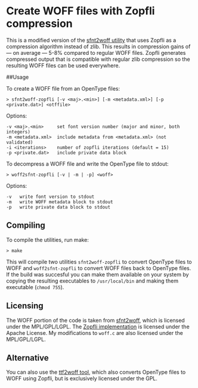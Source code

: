 # Create WOFF files with Zopfli compression

This is a modified version of the [sfnt2woff utility](https://people.mozilla.org/~jkew/woff/) that uses Zopfli as a compression algorithm instead of zlib. This results in compression gains of — on average — 5-8% compared to regular WOFF files. Zopfli generates compressed output that is compatible with regular zlib compression so the resulting WOFF files can be used everywhere.

##Usage

To create a WOFF file from an OpenType files:

    > sfnt2woff-zopfli [-v <maj>.<min>] [-m <metadata.xml>] [-p <private.dat>] <otffile>

Options:

    -v <maj>.<min>     set font version number (major and minor, both integers)
    -m <metadata.xml>  include metadata from <metadata.xml> (not validated)
    -i <iterations>    number of zopfli iterations (default = 15)
    -p <private.dat>   include private data block

To decompress a WOFF file and write the OpenType file to stdout:

    > woff2sfnt-zopfli [-v | -m | -p] <woff>

Options:

    -v   write font version to stdout
    -m   write WOFF metadata block to stdout
    -p   write private data block to stdout

## Compiling

To compile the utilities, run make:

    > make

This will compile two utilities `sfnt2woff-zopfli` to convert OpenType files to WOFF and `woff2sfnt-zopfli` to convert WOFF files back to OpenType files. If the build was succesful you can make them available on your system by copying the resulting executables to `/usr/local/bin` and making them executable (`chmod 755`).

## Licensing

The WOFF portion of the code is taken from [sfnt2woff](https://people.mozilla.org/~jkew/woff/), which is licensed under the MPL/GPL/LGPL. The [Zopfli implementation](https://code.google.com/p/zopfli/) is licensed under the Apache License. My modifications to `woff.c` are also licensed under the MPL/GPL/LGPL.

## Alternative

You can also use the [ttf2woff tool](http://wizard.ae.krakow.pl/~jb/ttf2woff/), which also converts OpenType files to WOFF using Zopfli, but is exclusively licensed under the GPL.
